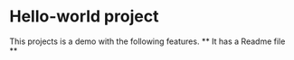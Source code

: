 # Hello-world project

This projects is a demo with the following features.
** It has a Readme file **
